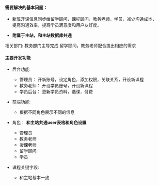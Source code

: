 #### 需要解决的基本问题：

* 新班开课信息同步给留学顾问，课程顾问，教务老师，学员，减少沟通成本，提高沟通效率，提高学员满意度和用户友好度。

* **附属于主站，和主站数据库共通**


相关部门: 
教务部门主导完成
留学顾问，教务老师配合提出相应的需求

#### 主要开发功能

* 后台功能:

    * 管理员： 开新账号，设定角色，添加权限，关联关系，开设新课程
    * 教务老师： 开设学员账号，开设新课程
    * 学员后台： 更新学员资料，选课，付费

* 前端功能: 

    * 根据不同角色展示不同的信息

* 角色： **和主站共通user表格和角色设置**
    * 管理员
    * 教务老师
    * 授课老师
    * 留学顾问
    * 学员


* 课程关键字段: 
    * 和主站基本一致